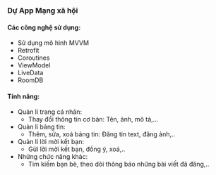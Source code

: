 ### Dự  App Mạng xã hội
#### Các công nghệ sử dụng:
* Sử dụng mô hình MVVM
* Retrofit
* Coroutines
* ViewModel
* LiveData
* RoomDB
#### Tính năng:
* Quản lí trang cá nhân:
   * Thay đổi thông tin cơ bản: Tên, ảnh, mô tả,...
* Quản lí bảng tin:
   * Thêm, sửa, xoá bảng tin: Đăng tin text, đăng ảnh,..
* Quản lí lời mời kết bạn:
   * Gửi lời mời kết bạn, đồng ý, xoá,..
* Những chức năng khác:
   * Tìm kiếm bạn bè, theo dõi thông báo những bài viết đã đăng,..

